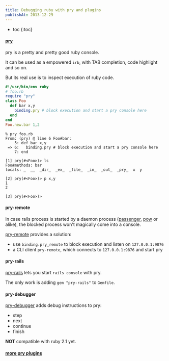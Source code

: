 ```yaml
---
title: Debugging ruby with pry and plugins
publishAt: 2013-12-29
---
```


- toc
{:toc}

#### [pry](https://github.com/pry/pry/)

pry is a pretty and pretty good ruby console.

It can be used as a empowered `irb`, with TAB completion, code highlight and so on.

But its real use is to inspect execution of ruby code.

~~~ ruby
#!/usr/bin/env ruby
# foo.rb
require "pry"
class Foo
  def bar x,y
    binding.pry # block execution and start a pry console here
  end
end
Foo.new.bar 1,2
~~~

~~~ shell
% pry foo.rb
From: (pry) @ line 6 Foo#bar:
    5: def bar x,y
 => 6:   binding.pry # block execution and start a pry console here
    7: end

[1] pry(#<Foo>)> ls
Foo#methods: bar
locals: _  __  _dir_  _ex_  _file_  _in_  _out_  _pry_  x  y

[2] pry(#<Foo>)> p x,y
1
2

[3] pry(#<Foo>)>
~~~

#### pry-remote

In case rails process is started by a daemon process ([passenger](https://www.phusionpassenger.com/), [pow](http://pow.cx/) or alike),
the blocked process won't magically come into a console.

[pry-remote](https://github.com/Mon-Ouie/pry-remote) provides a solution:

- use `binding.pry_remote` to block execution and listen on `127.0.0.1:9876`
- a CLI client `pry-remote`, which connects to `127.0.0.1:9876` and start pry

#### pry-rails

[pry-rails](https://github.com/rweng/pry-rails)
lets you start `rails console` with pry.

The only work is adding `gem "pry-rails"` to `Gemfile`.

#### pry-debugger

[pry-debugger](https://github.com/nixme/pry-debugger)
adds debug instructions to pry:

- step
- next
- continue
- finish

**NOT** compatible with ruby 2.1 yet.

#### [more pry plugins](https://github.com/pry/pry/wiki/Available-plugins)
